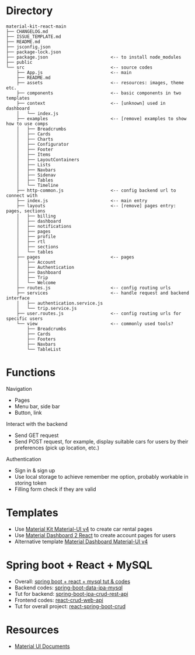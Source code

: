 # Directory

```
material-kit-react-main
├── CHANGELOG.md
├── ISSUE_TEMPLATE.md
├── README.md
├── jsconfig.json
├── package-lock.json
├── package.json						<-- to install node_modules
├── public
└── src									<-- source codes
    ├── App.js							<-- main
    ├── README.md
    ├── assets							<-- resources: images, theme etc.
    ├── components					    <-- basic components in two templates
    ├── context							<-- [unknown] used in dashboard
    │   └── index.js
    ├── examples						<-- [remove] examples to show how to use comps
    │   ├── Breadcrumbs
    │   ├── Cards
    │   ├── Charts
    │   ├── Configurator
    │   ├── Footer
    │   ├── Items
    │   ├── LayoutContainers
    │   ├── Lists
    │   ├── Navbars
    │   ├── Sidenav
    │   ├── Tables
    │   └── Timeline
    ├── http-common.js			        <-- config backend url to connect with
    ├── index.js						<-- main entry
    ├── layouts							<-- [remove] pages entry: pages, sections
    │   ├── billing
    │   ├── dashboard
    │   ├── notifications
    │   ├── pages
    │   ├── profile
    │   ├── rtl
    │   ├── sections
    │   └── tables
    ├── pages							<-- pages
    │   ├── Account
    │   ├── Authentication
    │   ├── Dashboard
    │   ├── Trip
    │   └── Welcome
    ├── routes.js						<-- config routing urls
    ├── services						<-- handle request and backend interface
    │   ├── authentication.service.js
    │   └── trip.service.js
    ├── user.routes.js			        <-- config routing urls for specific users
    └── view							<-- commonly used tools?
        ├── Breadcrumbs
        ├── Cards
        ├── Footers
        ├── Navbars
        └── TableList
```

# Functions

Navigation

- Pages
- Menu bar, side bar
- Button, link

Interact with the backend

- Send GET request
- Send POST request, for example, display suitable cars for users by their preferences (pick up location, etc.)

Authentication

- Sign in & sign up
- Use local storage to achieve remember me option, probably workable in storing token
- Filling form check if they are valid

# Templates

- Use [Material Kit Material-UI v4](https://www.creative-tim.com/product/material-kit-material-ui-v4) to create car rental pages
- Use  [Material Dashboard 2 React](https://www.creative-tim.com/product/material-dashboard-react#) to create account pages for users
- Alternative template [Material Dashboard Material-UI v4](https://www.creative-tim.com/product/material-dashboard-material-ui-v4)

# Spring boot + React + MySQL

- Overall: [spring boot + react + mysql tut & codes](https://www.githubcode.com/spring-boot-react-project-github/#Springboot_React_MySQL)
- Backend codes: [spring-boot-data-jpa-mysql](https://github.com/bezkoder/spring-boot-data-jpa-mysql)
- Tut for backend: [spring-boot-jpa-crud-rest-api](https://www.bezkoder.com/spring-boot-jpa-crud-rest-api/)
- Frontend codes: [react-crud-web-api](https://github.com/bezkoder/react-crud-web-api)
- Tut for overall project: [react-spring-boot-crud](https://www.bezkoder.com/react-spring-boot-crud/)

# Resources

- [Material UI Documents](https://mui.com/material-ui/getting-started/installation/)

